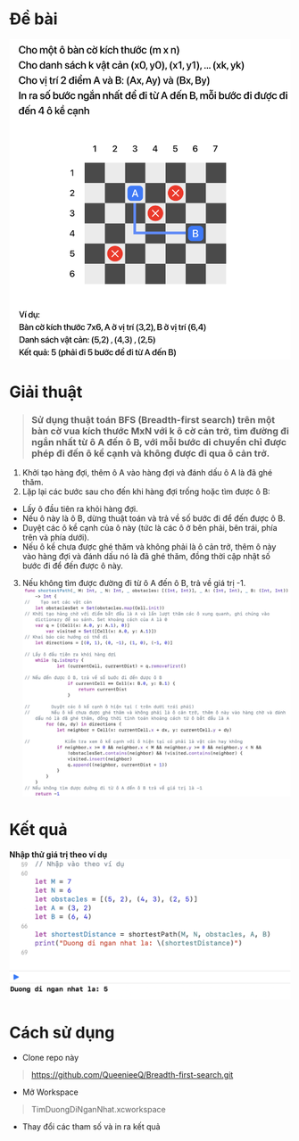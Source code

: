 # Đề bài
![Challenge](https://raw.githubusercontent.com/QueenieeQ/Breadth-first-search/origin/TimDuongDiNgatNhat_ShortestPath/algorithm.playground/Screenshot%202023-04-13%20at%2016.08.05.png)
#  Giải thuật
> ###  Sử dụng thuật toán BFS (Breadth-first search) trên một bàn cờ vua kích thước MxN với k ô cờ cản trở, tìm đường đi ngắn nhất từ ô A đến ô B, với mỗi bước di chuyển chỉ được phép đi đến ô kề cạnh và không được đi qua ô cản trở.

1. Khởi tạo hàng đợi, thêm ô A vào hàng đợi và đánh dấu ô A là đã ghé thăm.
2. Lặp lại các bước sau cho đến khi hàng đợi trống hoặc tìm được ô B:
- Lấy ô đầu tiên ra khỏi hàng đợi.
- Nếu ô này là ô B, dừng thuật toán và trả về số bước đi để đến được ô B.
- Duyệt các ô kề cạnh của ô này (tức là các ô ở bên phải, bên trái, phía trên và phía dưới).
- Nếu ô kề chưa được ghé thăm và không phải là ô cản trở, thêm ô này vào hàng đợi và đánh dấu nó là đã ghé thăm, đồng thời cập nhật số bước đi để đến được ô này.
3. Nếu không tìm được đường đi từ ô A đến ô B, trả về giá trị -1.
![algorithm](https://github.com/QueenieeQ/Breadth-first-search/blob/origin/TimDuongDiNgatNhat_ShortestPath/algorithm.playground/Screenshot%202023-04-13%20at%2016.13.03.png?raw=true)
# Kết quả
 **Nhập thử giá trị theo ví dụ**
![result](https://raw.githubusercontent.com/QueenieeQ/Breadth-first-search/origin/TimDuongDiNgatNhat_ShortestPath/algorithm.playground/Screenshot%202023-04-13%20at%2016.04.45.png)
 # Cách sử dụng
 - Clone repo này
> https://github.com/QueenieeQ/Breadth-first-search.git
- Mở  Workspace 
>TimDuongDiNganNhat.xcworkspace
- Thay đổi các tham số và in ra kết quả
